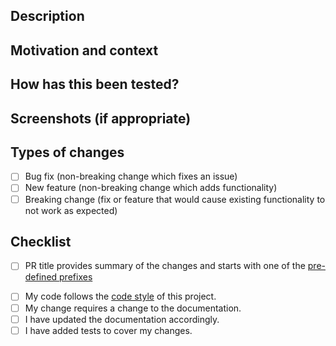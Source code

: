 ## Description
<!-- Describe your changes in detail -->

## Motivation and context
<!-- Why is this change required? What problem does it solve? -->
<!-- If it fixes an open issue, please link the issue here. -->

## How has this been tested?
<!-- Please describe how you tested your changes. -->

## Screenshots (if appropriate)

## Types of changes
<!-- What types of changes does your code introduce? -->
<!-- Put an `x` in all the boxes that apply: -->
- [ ] Bug fix (non-breaking change which fixes an issue)
- [ ] New feature (non-breaking change which adds functionality)
- [ ] Breaking change (fix or feature that would cause existing
functionality to not work as expected)

## Checklist
<!-- See the following points, and put an `x` in all the boxes that apply. -->
<!-- If you're unsure about any of these, please ask. We're here to help! -->
- [ ] PR title provides summary of the changes and starts with one of the
[pre-defined prefixes](../../utils/release.yml)
<!-- For example: "db.describe: add example to documentation" -->
- [ ] My code follows the [code style](../../doc/development/style_guide.md)
of this project.
- [ ] My change requires a change to the documentation.
- [ ] I have updated the documentation accordingly.
- [ ] I have added tests to cover my changes.
